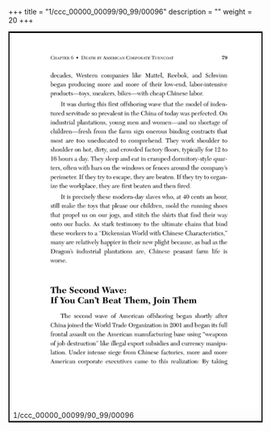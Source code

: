 +++
title = "1/ccc_00000_00099/90_99/00096"
description = ""
weight = 20
+++

<table style="border:2px solid black;max-width:800px;max-height:800px;" 
><tr><td>
<img class="center-fit-jpg"
src="/jpg_/out_jpg_dbc_096.jpg">
1/ccc_00000_00099/90_99/00096
</img></td></tr></table>
